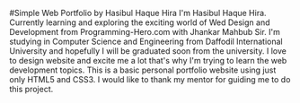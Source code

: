 #Simple Web Portfolio by Hasibul Haque Hira
I'm Hasibul Haque Hira. Currently learning and exploring the exciting world of Wed Design and Development from Programming-Hero.com with Jhankar Mahbub Sir. I'm studying in Computer Science and Engineering from Daffodil International University and hopefully I will be graduated soon from the university. I love to design website and excite me a lot that's why I'm trying to learn the web development topics. This is a basic personal portfolio website using just only HTML5 and CSS3. I would like to thank my mentor for guiding me to do this project.